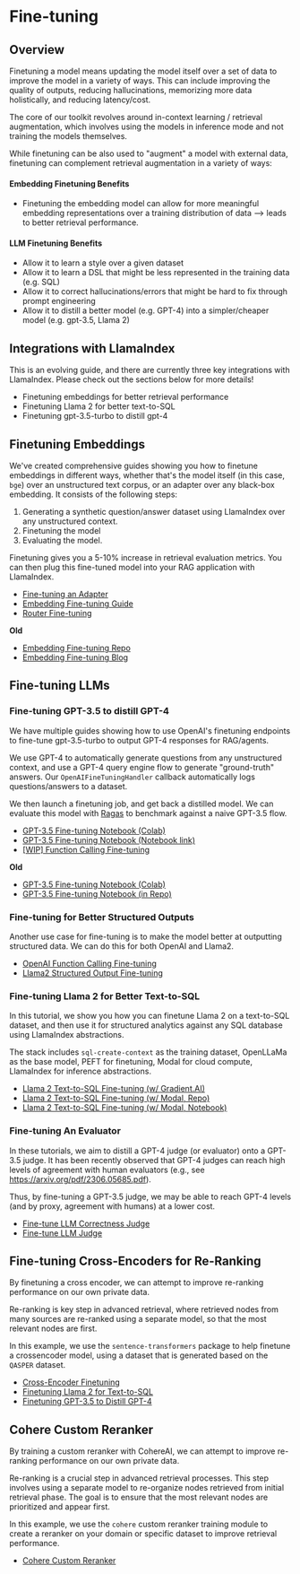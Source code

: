 # Fine-tuning

## Overview

Finetuning a model means updating the model itself over a set of data to improve the model in a variety of ways. This can include improving the quality of outputs, reducing hallucinations, memorizing more data holistically, and reducing latency/cost.

The core of our toolkit revolves around in-context learning / retrieval augmentation, which involves using the models in inference mode and not training the models themselves.

While finetuning can be also used to "augment" a model with external data, finetuning can complement retrieval augmentation in a variety of ways:

#### Embedding Finetuning Benefits

- Finetuning the embedding model can allow for more meaningful embedding representations over a training distribution of data --> leads to better retrieval performance.

#### LLM Finetuning Benefits

- Allow it to learn a style over a given dataset
- Allow it to learn a DSL that might be less represented in the training data (e.g. SQL)
- Allow it to correct hallucinations/errors that might be hard to fix through prompt engineering
- Allow it to distill a better model (e.g. GPT-4) into a simpler/cheaper model (e.g. gpt-3.5, Llama 2)

## Integrations with LlamaIndex

This is an evolving guide, and there are currently three key integrations with LlamaIndex. Please check out the sections below for more details!

- Finetuning embeddings for better retrieval performance
- Finetuning Llama 2 for better text-to-SQL
- Finetuning gpt-3.5-turbo to distill gpt-4

## Finetuning Embeddings

We've created comprehensive guides showing you how to finetune embeddings in different ways, whether that's the model itself (in this case, `bge`) over an unstructured text corpus, or an adapter over any black-box embedding. It consists of the following steps:

1. Generating a synthetic question/answer dataset using LlamaIndex over any unstructured context.
2. Finetuning the model
3. Evaluating the model.

Finetuning gives you a 5-10% increase in retrieval evaluation metrics. You can then plug this fine-tuned model into your RAG application with LlamaIndex.

- [Fine-tuning an Adapter](../examples/finetuning/embeddings/finetune_embedding_adapter.ipynb)
- [Embedding Fine-tuning Guide](../examples/finetuning/embeddings/finetune_embedding.ipynb)
- [Router Fine-tuning](../examples/finetuning/router/router_finetune.ipynb)

**Old**

- [Embedding Fine-tuning Repo](https://github.com/run-llama/finetune-embedding)
- [Embedding Fine-tuning Blog](https://medium.com/llamaindex-blog/fine-tuning-embeddings-for-rag-with-synthetic-data-e534409a3971)

## Fine-tuning LLMs

### Fine-tuning GPT-3.5 to distill GPT-4

We have multiple guides showing how to use OpenAI's finetuning endpoints to fine-tune gpt-3.5-turbo to output GPT-4 responses for RAG/agents.

We use GPT-4 to automatically generate questions from any unstructured context, and use a GPT-4 query engine flow to generate "ground-truth" answers. Our `OpenAIFineTuningHandler` callback automatically logs questions/answers to a dataset.

We then launch a finetuning job, and get back a distilled model. We can evaluate this model with [Ragas](https://github.com/explodinggradients/ragas) to benchmark against a naive GPT-3.5 flow.

- [GPT-3.5 Fine-tuning Notebook (Colab)](https://colab.research.google.com/drive/1NgyCJVyrC2xcZ5lxt2frTU862v6eJHlc?usp=sharing)
- [GPT-3.5 Fine-tuning Notebook (Notebook link)](../examples/finetuning/openai_fine_tuning.ipynb)
- [[WIP] Function Calling Fine-tuning](../examples/finetuning/openai_fine_tuning_functions.ipynb)

**Old**

- [GPT-3.5 Fine-tuning Notebook (Colab)](https://colab.research.google.com/drive/1vWeJBXdFEObuihO7Z8ui2CAYkdHQORqo?usp=sharing)
- [GPT-3.5 Fine-tuning Notebook (in Repo)](https://github.com/jerryjliu/llama_index/blob/main/experimental/openai_fine_tuning/openai_fine_tuning.ipynb)

### Fine-tuning for Better Structured Outputs

Another use case for fine-tuning is to make the model better at outputting structured data.
We can do this for both OpenAI and Llama2.

- [OpenAI Function Calling Fine-tuning](../examples/finetuning/openai_fine_tuning_functions.ipynb)
- [Llama2 Structured Output Fine-tuning](../examples/finetuning/gradient/gradient_structured.ipynb)

### Fine-tuning Llama 2 for Better Text-to-SQL

In this tutorial, we show you how you can finetune Llama 2 on a text-to-SQL dataset, and then use it for structured analytics against any SQL database using LlamaIndex abstractions.

The stack includes `sql-create-context` as the training dataset, OpenLLaMa as the base model, PEFT for finetuning, Modal for cloud compute, LlamaIndex for inference abstractions.

- [Llama 2 Text-to-SQL Fine-tuning (w/ Gradient.AI)](../examples/finetuning/gradient/gradient_fine_tuning.ipynb)
- [Llama 2 Text-to-SQL Fine-tuning (w/ Modal, Repo)](https://github.com/run-llama/modal_finetune_sql)
- [Llama 2 Text-to-SQL Fine-tuning (w/ Modal, Notebook)](https://github.com/run-llama/modal_finetune_sql/blob/main/tutorial.ipynb)

### Fine-tuning An Evaluator

In these tutorials, we aim to distill a GPT-4 judge (or evaluator) onto a GPT-3.5 judge. It has
been recently observed that GPT-4 judges can reach high levels of agreement with human evaluators (e.g.,
see https://arxiv.org/pdf/2306.05685.pdf).

Thus, by fine-tuning a GPT-3.5 judge, we may be able to reach GPT-4 levels (and
by proxy, agreement with humans) at a lower cost.

- [Fine-tune LLM Correctness Judge](../examples/finetuning/llm_judge/correctness/finetune_llm_judge_single_grading_correctness.ipynb)
- [Fine-tune LLM Judge](../examples/finetuning/llm_judge/pairwise/finetune_llm_judge.ipynb)

## Fine-tuning Cross-Encoders for Re-Ranking

By finetuning a cross encoder, we can attempt to improve re-ranking performance on our own private data.

Re-ranking is key step in advanced retrieval, where retrieved nodes from many sources are re-ranked using a separate model, so that the most relevant nodes
are first.

In this example, we use the `sentence-transformers` package to help finetune a crossencoder model, using a dataset that is generated based on the `QASPER` dataset.

- [Cross-Encoder Finetuning](../examples/finetuning/cross_encoder_finetuning/cross_encoder_finetuning.ipynb)
- [Finetuning Llama 2 for Text-to-SQL](https://medium.com/llamaindex-blog/easily-finetune-llama-2-for-your-text-to-sql-applications-ecd53640e10d)
- [Finetuning GPT-3.5 to Distill GPT-4](https://colab.research.google.com/drive/1vWeJBXdFEObuihO7Z8ui2CAYkdHQORqo?usp=sharing)

## Cohere Custom Reranker

By training a custom reranker with CohereAI, we can attempt to improve re-ranking performance on our own private data.

Re-ranking is a crucial step in advanced retrieval processes. This step involves using a separate model to re-organize nodes retrieved from initial retrieval phase. The goal is to ensure that the most relevant nodes are prioritized and appear first.

In this example, we use the `cohere` custom reranker training module to create a reranker on your domain or specific dataset to improve retrieval performance.

- [Cohere Custom Reranker](../examples/finetuning/rerankers/cohere_custom_reranker.ipynb)
